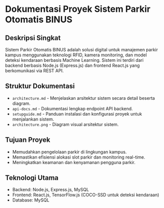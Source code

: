 # Dokumentasi Proyek Sistem Parkir Otomatis BINUS

## Deskripsi Singkat

Sistem Parkir Otomatis BINUS adalah solusi digital untuk manajemen parkir kampus menggunakan teknologi RFID, kamera monitoring, dan model deteksi kendaraan berbasis Machine Learning. Sistem ini terdiri dari backend berbasis Node.js (Express.js) dan frontend React.js yang berkomunikasi via REST API.

## Struktur Dokumentasi

- `architecture.md` - Menjelaskan arsitektur sistem secara detail beserta diagram.
- `api-docs.md` - Dokumentasi lengkap endpoint API backend.
- `setupguide.md` - Panduan instalasi dan konfigurasi proyek untuk menjalankan sistem.
- `architecture.png` - Diagram visual arsitektur sistem.

## Tujuan Proyek

- Memudahkan pengelolaan parkir di lingkungan kampus.
- Memastikan efisiensi alokasi slot parkir dan monitoring real-time.
- Meningkatkan keamanan dan kenyamanan pengguna parkir.

## Teknologi Utama

- Backend: Node.js, Express.js, MySQL
- Frontend: React.js, TensorFlow.js (COCO-SSD untuk deteksi kendaraan)
- Database: MySQL
